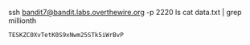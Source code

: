 ssh bandit7@bandit.labs.overthewire.org -p 2220 ls cat data.txt | grep millionth

    TESKZC0XvTetK0S9xNwm25STk5iWrBvP
